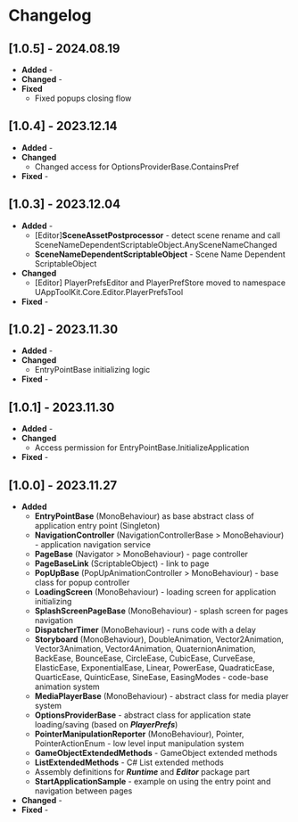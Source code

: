 Changelog
=========

[1.0.5] - 2024.08.19
--------------------
* **Added** -
* **Changed** -
* **Fixed**
    * Fixed popups closing flow

[1.0.4] - 2023.12.14
--------------------
* **Added** -
* **Changed**
    * Changed access for OptionsProviderBase.ContainsPref
* **Fixed** -

[1.0.3] - 2023.12.04
--------------------
* **Added** -
    * [Editor]**SceneAssetPostprocessor** - detect scene rename and call SceneNameDependentScriptableObject.AnySceneNameChanged
    * **SceneNameDependentScriptableObject** - Scene Name Dependent ScriptableObject 
* **Changed**
    * [Editor] PlayerPrefsEditor and PlayerPrefStore moved to namespace UAppToolKit.Core.Editor.PlayerPrefsTool
* **Fixed** -

[1.0.2] - 2023.11.30
--------------------
* **Added** -
* **Changed**
    * EntryPointBase initializing logic
* **Fixed** -

[1.0.1] - 2023.11.30
--------------------
* **Added** -
* **Changed**
    * Access permission for EntryPointBase.InitializeApplication
* **Fixed** -

[1.0.0] - 2023.11.27
--------------------
* **Added**
    * **EntryPointBase** (MonoBehaviour) as base abstract class of application entry point (Singleton) 
    * **NavigationController** (NavigationControllerBase > MonoBehaviour) - application navigation service
    * **PageBase** (Navigator > MonoBehaviour) - page controller
    * **PageBaseLink** (ScriptableObject) - link to page
    * **PopUpBase** (PopUpAnimationController > MonoBehaviour) - base class for popup controller
    * **LoadingScreen** (MonoBehaviour) - loading screen for application initializing
    * **SplashScreenPageBase** (MonoBehaviour) - splash screen for pages navigation
    * **DispatcherTimer** (MonoBehaviour) - runs code with a delay
    * **Storyboard** (MonoBehaviour), DoubleAnimation, Vector2Animation, Vector3Animation, Vector4Animation, QuaternionAnimation, BackEase, BounceEase, CircleEase, CubicEase, CurveEase, ElasticEase, ExponentialEase, Linear, PowerEase, QuadraticEase, QuarticEase, QuinticEase, SineEase, EasingModes - code-base animation system
    * **MediaPlayerBase** (MonoBehaviour) - abstract class for media player system
    * **OptionsProviderBase** - abstract class for application state loading/saving (based on ***PlayerPrefs***)
    * **PointerManipulationReporter** (MonoBehaviour), Pointer, PointerActionEnum - low level input manipulation system
    * **GameObjectExtendedMethods** - GameObject extended methods
    * **ListExtendedMethods** - C# List extended methods
    * Assembly definitions for ***Runtime*** and ***Editor*** package part
    * **StartApplicationSample** - example on using the entry point and navigation between pages
* **Changed** -
* **Fixed** -